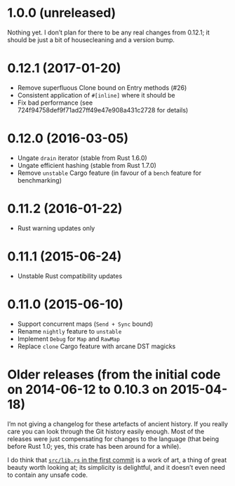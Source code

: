 # 1.0.0 (unreleased)

Nothing yet. I don’t plan for there to be any real changes from 0.12.1;
it should be just a bit of housecleaning and a version bump.

# 0.12.1 (2017-01-20)

- Remove superfluous Clone bound on Entry methods (#26)
- Consistent application of `#[inline]` where it should be
- Fix bad performance (see 724f94758def9f71ad27ff49e47e908a431c2728 for details)

# 0.12.0 (2016-03-05)

- Ungate `drain` iterator (stable from Rust 1.6.0)
- Ungate efficient hashing (stable from Rust 1.7.0)
- Remove `unstable` Cargo feature (in favour of a `bench` feature for benchmarking)

# 0.11.2 (2016-01-22)

- Rust warning updates only

# 0.11.1 (2015-06-24)

- Unstable Rust compatibility updates

# 0.11.0 (2015-06-10)

- Support concurrent maps (`Send + Sync` bound)
- Rename `nightly` feature to `unstable`
- Implement `Debug` for `Map` and `RawMap`
- Replace `clone` Cargo feature with arcane DST magicks

# Older releases (from the initial code on 2014-06-12 to 0.10.3 on 2015-04-18)

I’m not giving a changelog for these artefacts of ancient history.
If you really care you can look through the Git history easily enough.
Most of the releases were just compensating for changes to the language
(that being before Rust 1.0; yes, this crate has been around for a while).

I do think that [`src/lib.rs` in the first commit] is a work of art,
a thing of great beauty worth looking at; its simplicity is delightful,
and it doesn’t even need to contain any unsafe code.

[`src/lib.rs` in the first commit]: https://github.com/chris-morgan/anymap/tree/a294948f57dee47bb284d6a3ae1b8f61a902a03c/src/lib.rs
